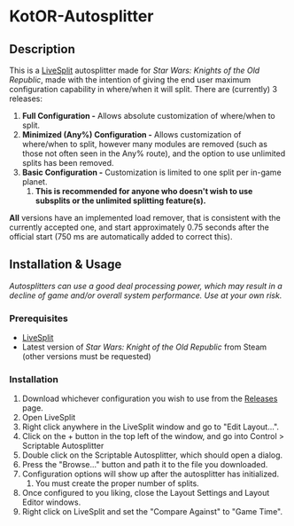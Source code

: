 # KotOR-Autosplitter

## Description
This is a [LiveSplit](https://livesplit.org/) autosplitter made for *Star Wars: Knights of the Old Republic*, made with the intention of giving the end user maximum configuration capability in where/when it will split. There are (currently) 3 releases:
1. **Full Configuration -** Allows absolute customization of where/when to split.
2. **Minimized (Any%) Configuration -** Allows customization of where/when to split, however many modules are removed (such as those not often seen in the Any% route), and the option to use unlimited splits has been removed.
3. **Basic Configuration -** Customization is limited to one split per in-game planet.
    1. **This is recommended for anyone who doesn't wish to use subsplits or the unlimited splitting feature(s).**

**All** versions have an implemented load remover, that is consistent with the currently accepted one, and start approximately 0.75 seconds after the official start (750 ms are automatically added to correct this).

## Installation & Usage
*Autosplitters can use a good deal processing power, which may result in a decline of game and/or overall system performance. Use at your own risk.*

### Prerequisites
- [LiveSplit](https://livesplit.org/)
- Latest version of  *Star Wars: Knight of the Old Republic* from Steam (other versions must be requested)

### Installation
1. Download whichever configuration you wish to use from the [Releases](https://github.com/x-e-r-o/KotOR-Autosplitter/releases) page.
2. Open LiveSplit
3. Right click anywhere in the LiveSplit window and go to "Edit Layout...".
4. Click on the + button in the top left of the window, and go into Control > Scriptable Autosplitter
5. Double click on the Scriptable Autosplitter, which should open a dialog.
6. Press the "Browse..." button and path it to the file you downloaded.
7. Configuration options will show up after the autosplitter has initialized.
    1. You must create the proper number of splits.
8. Once configured to you liking, close the Layout Settings and Layout Editor windows.
9. Right click on LiveSplit and set the "Compare Against" to "Game Time".
